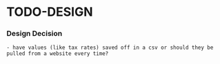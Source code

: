 # TODO-DESIGN


### Design Decision

    - have values (like tax rates) saved off in a csv or should they be pulled from a website every time?
